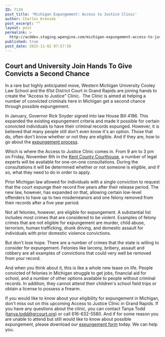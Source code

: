 ```yaml
---
ID: 7134
post_title: 'Michigan Expungement: Access to Justice Clinic'
author: Charles Kronzek
post_excerpt: ""
layout: post
permalink: >
  http://acddev.staging.wpengine.com/michigan-expungement-access-to-justice-clinic.html
published: true
post_date: 2015-11-02 07:57:56
---
```

<h2>Court and University Join Hands To Give Convicts a Second Chance</h2>
<span style="font-weight: 400;">In a rare but highly anticipated move, Western Michigan University Cooley Law School and the 61st District Court in Grand Rapids are joining hands to create the "Access to Justice" Clinic. </span><span style="font-weight: 400;"> The Clinic is aimed at helping a number of convicted criminals here in Michigan get a second chance through possible expungement.</span><!--more-->

<span style="font-weight: 400;">In January, Governor Rick Snyder signed into law House Bill 4186</span><span style="font-weight: 400;">. This expanded the existing expungement criteria and made it possible for certain convicted individuals to have their criminal records expunged. However, it is believed that many people still don't even know it's an option. Those that do, often don't know whether or not they are eligible. And if they are, how to go about the <a href="http://acddev.staging.wpengine.com/expungement.html" target="_blank">expungement process</a>.</span>

Which is where the Access to Justice Clinic comes in. From 9 am to 3 pm on Friday, November 6th in the <a href="https://www.grcourt.org/" target="_blank">Kent County Courthouse</a>, a number of legal experts will be available for one-on-one consultations. During the consultations it will be determined whether or not someone is eligible, and if so, what they need to do in order to apply.

<span style="font-weight: 400;">Prior Michigan law allowed for individuals with a single conviction to request that the court expunge their record five years after their release period. The new law, however, has expanded on that, allowing certain low-level offenders to have up to two misdemeanors and one felony removed from their records after a five year period.</span>

<span style="font-weight: 400;">Not all felonies, however, are eligible for expungement. A substantial list includes most crimes that are considered to be violent. Examples of felony crimes that are not eligible for expungement are murder, child abuse, terrorism, human trafficking, drunk driving, and domestic assault for individuals with prior domestic violence convictions.</span>

<span style="font-weight: 400;">But don't lose hope. There are a number of crimes that the state is willing to consider for expungement. Felonies like larceny, bribery, assault and robbery are all examples of convictions that could very well be removed from your record.</span>

<span style="font-weight: 400;">And when you think about it, this is like a whole new lease on life. People convicted of felonies in Michigan struggle to get jobs, financial aid for school, and a number of other options available to people without criminal records. In addition, they cannot attend their children's school field trips or obtain a license to possess a firearm.</span>

<span style="font-weight: 400;">If you would like to know about your eligibility for expungement in Michigan, don't miss out on this upcoming Access to Justice Clinic in Grand Rapids. If you have any questions about the clinic, you can contact Tanya Todd (tanya.todd@grcourt.org) or call 616-632-5580. And if for some reason you are unable to attend but still would like to know about possible expungement, please download our </span><a href="http://acddev.staging.wpengine.com/docs/k&amp;cexpungmentform%20(1).pdf"><span style="font-weight: 400;">expungement form</span></a><span style="font-weight: 400;"> today. We can help you.</span>